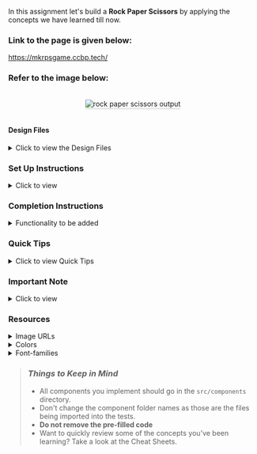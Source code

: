 In this assignment let's build a **Rock Paper Scissors** by applying the concepts we have learned till now.

### Link to the page is given below:
https://mkrpsgame.ccbp.tech/

### Refer to the image below:

<br/>
<div style="text-align: center;">
    <img src="https://assets.ccbp.in/frontend/content/react-js/rock-paper-scissors-output.gif" alt="rock paper scissors output" style="max-width:70%;box-shadow:0 2.8px 2.2px rgba(0, 0, 0, 0.12)">
</div>
<br/>

#### Design Files

<details>
<summary>Click to view the Design Files</summary>

- [Extra Small (Size < 576px) and Small (Size >= 576px) - Playing View](https://assets.ccbp.in/frontend/content/react-js/rock-paper-scissors-sm-playing-output.png)
- [Extra Small (Size < 576px) and Small (Size >= 576px) - Game Results View](https://assets.ccbp.in/frontend/content/react-js/rock-paper-scissors-sm-game-results-output.png)
- [Extra Small (Size < 576px) and Small (Size >= 576px) - Game Rules View](https://assets.ccbp.in/frontend/content/react-js/rock-paper-scissors-sm-rules-output.png)
- [Medium (Size >= 768px), Large (Size >= 992px) and Extra Large (Size >= 1200px) - Playing View](https://assets.ccbp.in/frontend/content/react-js/rock-paper-scissors-lg-playing-output.png)
- [Medium (Size >= 768px), Large (Size >= 992px) and Extra Large (Size >= 1200px) - Game Results View](https://assets.ccbp.in/frontend/content/react-js/rock-paper-scissors-lg-game-results-output.png)
- [Medium (Size >= 768px), Large (Size >= 992px) and Extra Large (Size >= 1200px) - Game Rules View](https://assets.ccbp.in/frontend/content/react-js/rock-paper-scissors-lg-rules-output.png)

</details>

### Set Up Instructions

<details>
<summary>Click to view</summary>

- Download dependencies by running `npm install`
- Start up the app using `npm start`
</details>

### Completion Instructions

<details>
<summary>Functionality to be added</summary>
<br/>

The app must have the following functionalities

- When you click on the **Rules** button, it should trigger a popup, and rules image should be displayed
- Initially, the score displayed should be **0**
- When any of the 3 buttons (i.e Rock, Paper, Scissors) is clicked, then the game result should be displayed
- In the game result, the opponent choice should be generated randomly among these 3 buttons (i.e Rock, Paper, Scissors)
- When the **Rock** button is clicked, then the rock image should be displayed as your choice in the game results view
- When the **Paper** button is clicked, then the paper image should be displayed as your choice in the game results view
- When the **Scissors** button is clicked, then the scissors image should be displayed as your choice in the game results view

  #### Game Rules

    <details>
    <summary>Click to view the Game Rules</summary>
    <br/>
    <img src="https://assets.ccbp.in/frontend/react-js/rock-paper-scissor/rules-image.png" alt="cursor pointer" style="width:500px","height:300px" />
    <br/>

    - Game result should be based on you and your opponent choices
        - When your choice is **paper** and your opponent choice is **rock** then the result will be `YOU WON`
        - When your choice is **scissors** and your opponent choice is **rock** then the result will be `YOU LOSE`
        - When your choice is **rock** and your opponent choice is **paper** then the result will be `YOU LOSE`
        - When your choice is **scissors** and your opponent choice is **paper** then the result will be `YOU WON`
        - When your choice is **rock** and your opponent choice is **scissors** then the result will be `YOU WON`
        - When your choice is **paper** and your opponent choice is **scissors** then the result will be `YOU LOSE`
        - When your choice and your opponent choice matches then the result will be `IT IS DRAW`

    </details>

- When the result is `YOU WON`, then the count of the score should be incremented by 1
- When the result is `IT IS DRAW`, then there shouldn't be any change in the count of the score
- When the result is `YOU LOSE`, then the count of the score should be decremented by 1
- When the **PLAY AGAIN** button is clicked, then the playing view should be displayed as shown in the design files
</details>

### Quick Tips

<details close>
<summary>Click to view Quick Tips</summary>

- You can use the `Math.random()` and `Math.floor()` functions

</details>

### Important Note

<details>
<summary>Click to view</summary>

- You can use **reactjs-popup** for displaying the modal
- `RiCloseLine` icon from `react icons` can be used for the **close** button at `React Popup`.

**The following instructions are required for the tests to pass**

- **Styled Components** should be used for styling purpose.
- The Page should consist of three HTML button elements with `data-testid` attribute values as **rockButton**, **scissorsButton** and **paperButton** respectively.
- In Game Results View, the page should consist of HTML image element with alt attribute value as **your choice** and src attribute value as URL for your choice image
- In Game Results View, the page should consist of HTML image element with alt attribute value as **opponent choice** and src attribute value as URL for opponent choice image
- **Roboto** should be applied as `font-family` for **Score** value.

</details>

### Resources

<details>
<summary>Image URLs</summary>

- [https://assets.ccbp.in/frontend/react-js/rock-paper-scissor/rules-image.png](https://assets.ccbp.in/frontend/react-js/rock-paper-scissor/rules-image.png) alt should be **rules**

</details>

<details>
<summary>Colors</summary>
<br/>

<div style="background-color: #ffffff; width: 150px; padding: 10px; color: black">Hex: #ffffff</div>
<div style="background-color: #223a5f; width: 150px; padding: 10px; color: white">Hex: #223a5f</div>

</details>

<details>
<summary>Font-families</summary>

- Roboto
- Bree Serif

</details>

> ### _Things to Keep in Mind_
>
> - All components you implement should go in the `src/components` directory.
> - Don't change the component folder names as those are the files being imported into the tests.
> - **Do not remove the pre-filled code**
> - Want to quickly review some of the concepts you’ve been learning? Take a look at the Cheat Sheets.

